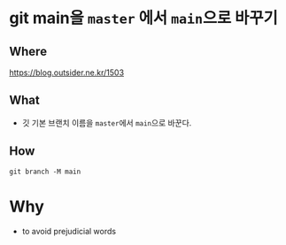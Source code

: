 #  git main을 `master` 에서 `main`으로 바꾸기

## Where 

https://blog.outsider.ne.kr/1503

## What 

- 깃 기본 브랜치 이름을 `master`에서 `main`으로 바꾼다. 

## How 

```shell
git branch -M main
```

# Why 

- to avoid prejudicial words 
